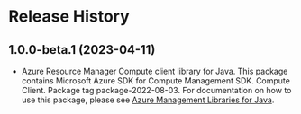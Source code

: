 # Release History

## 1.0.0-beta.1 (2023-04-11)

- Azure Resource Manager Compute client library for Java. This package contains Microsoft Azure SDK for Compute Management SDK. Compute Client. Package tag package-2022-08-03. For documentation on how to use this package, please see [Azure Management Libraries for Java](https://aka.ms/azsdk/java/mgmt).
